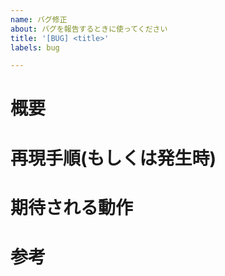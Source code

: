 ```yaml
---
name: バグ修正
about: バグを報告するときに使ってください
title: '[BUG] <title>'
labels: bug

---
```

# 概要
<!-- このバグは何ですか？ -->

# 再現手順(もしくは発生時)
<!-- このバグを再現する手順を記述してください。 -->

# 期待される動作
<!-- このバグがなかった場合に期待される動作を記述してください。 -->

# 参考
<!-- このバグの修正に参考になりそうなサイトや資料があれば記述してください。 -->